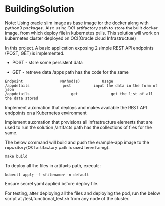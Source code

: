 # BuildingSolution

Note: Using oracle slim image as base image for the docker along with python3 packages.
Also using OCI artifactory path to store the built docker image, from which deploy file in kubernetes pulls.
This solution will work on kubernetes cluster deployed on OCI(Oracle cloud Infrastructure)

In this project, A basic application exposing 2 simple REST API endpoints (POST, GET) is implemented.

  - POST - store some persistent data

  - GET - retrieve data
/apps path has the code for the same

```
Endpoint	             Method(s)	        Usage
/appdetails	              post	        input the data in the form of json
/appdetails                   get               get the list of all the data stored
```


Implement automation that deploys and makes available the REST API endpoints on a Kubernetes environment

Implement automation that provisions all infrastructure elements that are used to run the solution
/artifacts path has the collections of files for the same.


The below command will build and push the example-app image to the repository(OCI artifactory path is used here for eg):
```
make build
```

To deploy all the files in artifacts path, execute:
```
kubectl apply -f <filename> -n default
```
Ensure secret yaml applied before deploy file.

For testing, after deploying all the files and deploying the pod, run the below script at /test/functional_test.sh from any node of the cluster.
